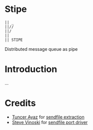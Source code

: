 # Stipe

    || _
    ||//
    ||/
    ||
    || STIPE

Distributed message queue as pipe

# Introduction

...

# Credits

 * [Tuncer Ayaz](tuncer.ayaz@gmail.com) for [sendfile extraction](https://github.com/tuncer/sendfile)
 * [Steve Vinoski](vinoski@ieee.org) for
   [sendfile port driver](https://github.com/klacke/yaws/blob/master/c_src/yaws_sendfile_drv.c)
 
